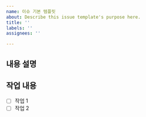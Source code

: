 ```yaml
---
name: 이슈 기본 템플릿
about: Describe this issue template's purpose here.
title: ''
labels: ''
assignees: ''

---
```


## 내용 설명

## 작업 내용
- [ ] 작업 1
- [ ] 작업 2
